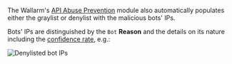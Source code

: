 The Wallarm's [API Abuse Prevention](../../api-abuse-prevention/overview.md) module also automatically populates either the graylist or denylist with the malicious bots' IPs.

Bots' IPs are distinguished by the `Bot` **Reason** and the details on its nature including the [confidence rate](../../api-abuse-prevention/overview.md#how-api-abuse-prevention-works), e.g.:

![Denylisted bot IPs](../../images/about-wallarm-waf/abi-abuse-prevention/denylisted-bot-ips.png)
